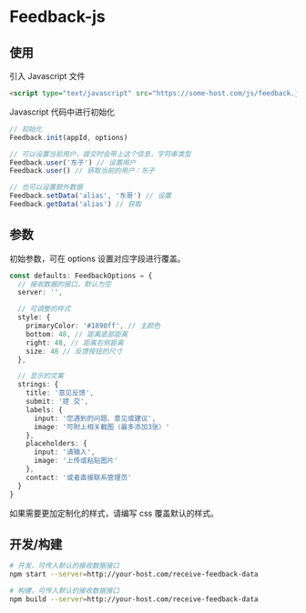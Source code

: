 # Feedback-js

## 使用
引入 Javascript 文件
```html
<script type="text/javascript" src="https://some-host.com/js/feedback.js"></script>
```

Javascript 代码中进行初始化
```javascript
// 初始化
Feedback.init(appId, options)

// 可以设置当前用户，提交时会带上这个信息，字符串类型
Feedback.user('东子') // 设置用户
Feedback.user() // 获取当前的用户：东子

// 也可以设置额外数据
Feedback.setData('alias', '东哥') // 设置
Feedback.getData('alias') // 获取
```

## 参数

初始参数，可在 options 设置对应字段进行覆盖。
```typescript
const defaults: FeedbackOptions = {
  // 接收数据的接口，默认为空
  server: '',

  // 可调整的样式
  style: {
    primaryColor: '#1890ff', // 主颜色
    bottom: 48, // 距离底部距离
    right: 48, // 距离右侧距离
    size: 48 // 反馈按钮的尺寸
  },

  // 显示的文案
  strings: {
    title: '意见反馈',
    submit: '提 交',
    labels: {
      input: '您遇到的问题、意见或建议',
      image: '可附上相关截图（最多添加3张）'
    },
    placeholders: {
      input: '请输入',
      image: '上传或粘贴图片'
    },
    contact: '或者直接联系管理员'
  }
}
```

如果需要更加定制化的样式，请编写 css 覆盖默认的样式。

## 开发/构建

```bash
# 开发，可传入默认的接收数据接口
npm start --server=http://your-host.com/receive-feedback-data

# 构建，可传入默认的接收数据接口
npm build --server=http://your-host.com/receive-feedback-data
```